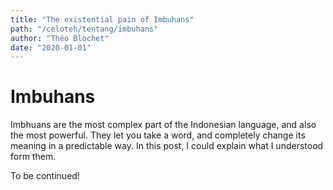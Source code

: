 ```yaml
---
title: "The existential pain of Imbuhans"
path: "/celoteh/tentang/imbuhans"
author: "Théo Blochet"
date: "2020-01-01"
---
```


# Imbuhans

Imbhuans are the most complex part of the Indonesian language, and also the most powerful. 
They let you take a word, and completely change its meaning in a predictable way.
In this post, I could explain what I understood form them. 

To be continued!
